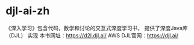 # djl-ai-zh
《深入学习》包含代码，数学和讨论的交互式深度学习书，  提供了深度Java库（DJL） 实现
本书网址：https://d2l.djl.ai/
AWS DJL官网：https://djl.ai/

